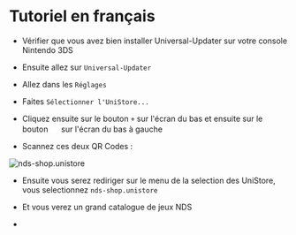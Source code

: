 # Tutoriel en français

- Vérifier que vous avez bien installer Universal-Updater sur votre console Nintendo 3DS

- Ensuite allez sur `Universal-Updater`

- Allez dans les `Réglages`

- Faites `Sélectionner l'UniStore...`

- Cliquez ensuite sur le bouton ` + ` sur l'écran du bas et ensuite sur le bouton ![QR Code](https://github.com/Universal-Team/Universal-Updater/blob/master/assets/gfx/sprites/qr_code.png) sur l'écran du bas à gauche

- Scannez ces deux QR Codes : 

![nds-shop.unistore](https://github.com/TheRinzler65/NDS-Shop/raw/main/assets/images/qr/qrcode-nds-shop.unistore.png)


- Ensuite vous serez rediriger sur le menu de la selection des UniStore, vous selectionnez `nds-shop.unistore`

- Et vous verez un grand catalogue de jeux NDS

- 
